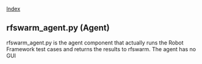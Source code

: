 
[Index](Index.md)

## rfswarm_agent.py (Agent)

rfswarm_agent.py is the agent component that actually runs the Robot Framework test cases and returns the results to rfswarm. The agent has no GUI
